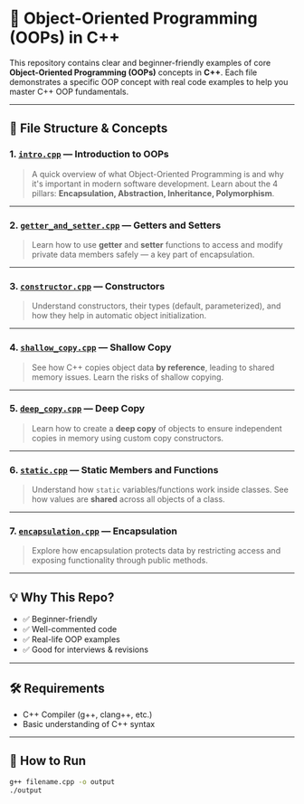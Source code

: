 # 🚀 Object-Oriented Programming (OOPs) in C++

This repository contains clear and beginner-friendly examples of core **Object-Oriented Programming (OOPs)** concepts in **C++**. Each file demonstrates a specific OOP concept with real code examples to help you master C++ OOP fundamentals.

---

## 📂 File Structure & Concepts

### 1. [`intro.cpp`](intro.cpp) — **Introduction to OOPs**
> A quick overview of what Object-Oriented Programming is and why it's important in modern software development. Learn about the 4 pillars: **Encapsulation, Abstraction, Inheritance, Polymorphism**.

---

### 2. [`getter_and_setter.cpp`](getter_and_setter.cpp) — **Getters and Setters**
> Learn how to use **getter** and **setter** functions to access and modify private data members safely — a key part of encapsulation.

---

### 3. [`constructor.cpp`](constructor.cpp) — **Constructors**
> Understand constructors, their types (default, parameterized), and how they help in automatic object initialization.

---

### 4. [`shallow_copy.cpp`](shallow_copy.cpp) — **Shallow Copy**
> See how C++ copies object data **by reference**, leading to shared memory issues. Learn the risks of shallow copying.

---

### 5. [`deep_copy.cpp`](deep_copy.cpp) — **Deep Copy**
> Learn how to create a **deep copy** of objects to ensure independent copies in memory using custom copy constructors.

---

### 6. [`static.cpp`](static.cpp) — **Static Members and Functions**
> Understand how `static` variables/functions work inside classes. See how values are **shared** across all objects of a class.

---

### 7. [`encapsulation.cpp`](encapsulation.cpp) — **Encapsulation**
> Explore how encapsulation protects data by restricting access and exposing functionality through public methods.

---

## 💡 Why This Repo?

- ✅ Beginner-friendly
- ✅ Well-commented code
- ✅ Real-life OOP examples
- ✅ Good for interviews & revisions

---

## 🛠️ Requirements

- C++ Compiler (g++, clang++, etc.)
- Basic understanding of C++ syntax

---

## 📌 How to Run

```bash
g++ filename.cpp -o output
./output
